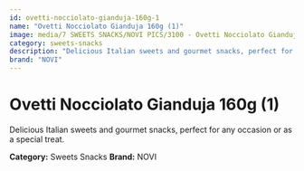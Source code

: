 ```yaml
---
id: ovetti-nocciolato-gianduja-160g-1
name: "Ovetti Nocciolato Gianduja 160g (1)"
image: media/7 SWEETS SNACKS/NOVI PICS/3100 - Ovetti Nocciolato Gianduja 160g (1).jpg
category: sweets-snacks
description: "Delicious Italian sweets and gourmet snacks, perfect for any occasion or as a special treat."
brand: "NOVI"
---
```


# Ovetti Nocciolato Gianduja 160g (1)

Delicious Italian sweets and gourmet snacks, perfect for any occasion or as a special treat.

**Category:** Sweets Snacks
**Brand:** NOVI
